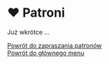 # <span class="status status-list"><span class="status status-white">♥</span> Patroni</span>
Już wkrótce ...

[Powrót do zapraszania patronów](jak_zapraszac_patronow.md)  
[Powrót do głównego menu](index.md)

